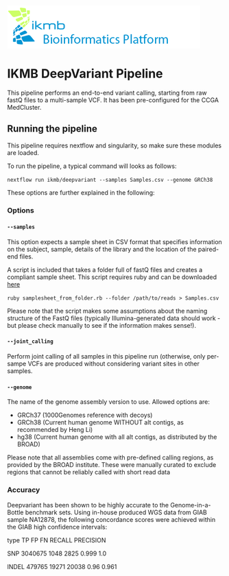 ![](images/ikmb_bfx_logo.png)

# IKMB DeepVariant Pipeline

This pipeline performs an end-to-end variant calling, starting from raw fastQ files to a multi-sample VCF. It has been pre-configured for the CCGA MedCluster. 

## Running the pipeline

This pipeline requires nextflow and singularity, so make sure these modules are loaded. 

To run the pipeline, a typical command will looks as follows:

`nextflow run ikmb/deepvariant --samples Samples.csv --genome GRCh38` 

These options are further explained in the following:

### Options

#### `--samples` 
This option expects a sample sheet in CSV format that specifies information on the subject, sample, details of the library and the location of the paired-end files. 

A script is included that takes a folder full of fastQ files and creates a compliant sample sheet. This script requires ruby and can be downloaded [here](https://github.com/ikmb/deepvariant/blob/master/bin/samplesheet_from_folder.rb)

`ruby samplesheet_from_folder.rb --folder /path/to/reads > Samples.csv`

Please note that the script makes some assumptions about the naming structure of the FastQ files (typically Illumina-generated data should work - but please check manually to see if the information makes sense!).

#### `--joint_calling`
Perform joint calling of all samples in this pipeline run (otherwise, only per-sampe VCFs are produced without considering variant sites in other samples.

#### `--genome`
The name of the genome assembly version to use. Allowed options are:

* GRCh37 (1000Genomes reference with decoys)
* GRCh38 (Current human genome WITHOUT alt contigs, as recommended by Heng Li)
* hg38 (Current human genome with all alt contigs, as distributed by the BROAD)

Please note that all assemblies come with pre-defined calling regions, as provided by the BROAD institute. These were manually curated to exclude regions that cannot be reliably called with short read data


### Accuracy
Deepvariant has been shown to be highly accurate to the Genome-in-a-Bottle benchmark sets. Using in-house produced WGS data from GIAB sample NA12878, the following concordance scores were achieved within the GIAB high confidence intervals:

type    TP      FP      FN      RECALL  PRECISION

SNP     3040675 1048    2825    0.999   1.0

INDEL   479765  19271   20038   0.96    0.961

